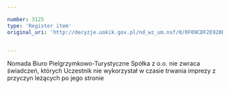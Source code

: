```yaml
---

number: 3125
type: 'Register item'
original_uri: 'http://decyzje.uokik.gov.pl/nd_wz_um.nsf/0/0F09CDF2E920B353C12579F8004000D3?OpenDocument'


---
```


Nomada Biuro Pielgrzymkowo-Turystyczne Spółka z o.o. nie zwraca świadczeń, których Uczestnik nie wykorzystał w czasie trwania imprezy z przyczyn leżących po jego stronie
